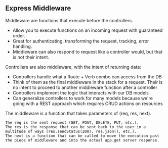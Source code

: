## Express Middleware

Middleware are functions that execute before the controllers.

- Allow you to execute functions on an incoming request with guaranteed order.
- Great for authenticating, transforming the request, tracking, error handling.
- Middleware can also respond to request like a controller would, but that is not their intent.

Controllers are also middleware, with the intent of returning data:

- Controllers handle what a Route + Verb combo can access from the DB
- Think of them as the final middleware in the stack for a request. Their is no intent to proceed to another middleware function after a controller
- Controllers implement the logic that interacts with our DB models
- Can generalize controllers to work for many models because we're going with a REST approach which requires CRUD actions on resources

The middleware is a function that takes parameters of (req, res, next).

    The req is the sent request (GET, POST, DELETE, PUT, etc.).
    The res is the response that can be sent back to the user in a multitude of ways (res.sendStatus(200), res.json(), etc.).
    The next is a function that can be called to move the execution past the piece of middleware and into the actual app.get server response.
